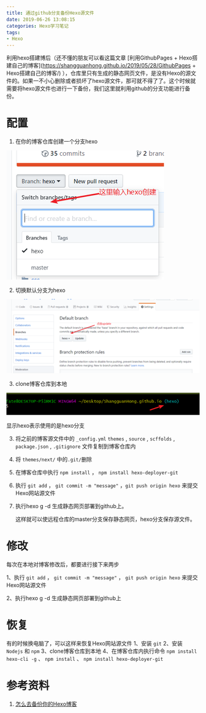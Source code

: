 ```yaml
---
title: 通过github分支备份Hexo源文件
date: 2019-06-26 13:08:15
categories: Hexo学习笔记
tags:
- Hexo
---
```


利用hexo搭建博后（还不懂的朋友可以看这篇文章 [利用GithubPages + Hexo搭建自己的博客](https://shangguanhong.github.io/2019/05/28/GithubPages + Hexo搭建自己的博客/) ），仓库里只有生成的静态网页文件，是没有Hexo的源文件的。如果一不小心删除或者损坏了hexo源文件，那可就不得了了。这个时候就需要将hexo源文件也进行一下备份，我们这里就利用github的分支功能进行备份。

<!--more-->

# 配置

1. 在你的博客仓库创建一个分支hexo

![1561526447447](通过github分支备份Hexo源文件/1561526447447.png)

2. 切换默认分支为hexo

![1561526500792](通过github分支备份Hexo源文件/1561526500792.png)

3. clone博客仓库到本地

![1561526823075](通过github分支备份Hexo源文件/1561526823075.png)

显示hexo表示使用的是hexo分支

3. 将之前的博客源文件中的 `_config.yml`  `themes` ,  `source` , `scffolds` , `package.json` , `.gitignore` 文件复制到博客仓库内

4. 将 `themes/next/` 中的`.git/`删除

5. 在博客仓库中执行 `npm install` ， `npm install hexo-deployer-git` 

6. 执行 `git add` ， `git commit -m "message"` ，`git push origin hexo` 来提交Hexo网站源文件

7. 执行hexo g -d 生成静态网页部署到github上。

   这样就可以使远程仓库的master分支保存静态网页，hexo分支保存源文件。

# 修改

每次在本地对博客修改后，都要进行接下来两步

1、执行 `git add` ， `git commit -m "message"` ， `git push origin hexo` 来提交Hexo网站源文件

2、执行hexo g -d 生成静态网页部署到github上

# 恢复

有的时候换电脑了，可以这样来恢复Hexo网站源文件
1、安装 `git`
2、安装 `Nodejs` 和 `npm`
3、clone博客仓库到本地
4、在博客仓库内执行命令 `npm install hexo-cli -g` 、 `npm install` 、 `npm install hexo-deployer-git` 

# 参考资料

1. [怎么去备份你的Hexo博客](https://www.jianshu.com/p/baab04284923)